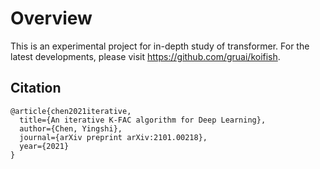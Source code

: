 # Overview
This is an experimental project for in-depth study of transformer. For the latest  developments, please visit https://github.com/gruai/koifish. 

## Citation

```
@article{chen2021iterative,
  title={An iterative K-FAC algorithm for Deep Learning},
  author={Chen, Yingshi},
  journal={arXiv preprint arXiv:2101.00218},
  year={2021}
}
```
